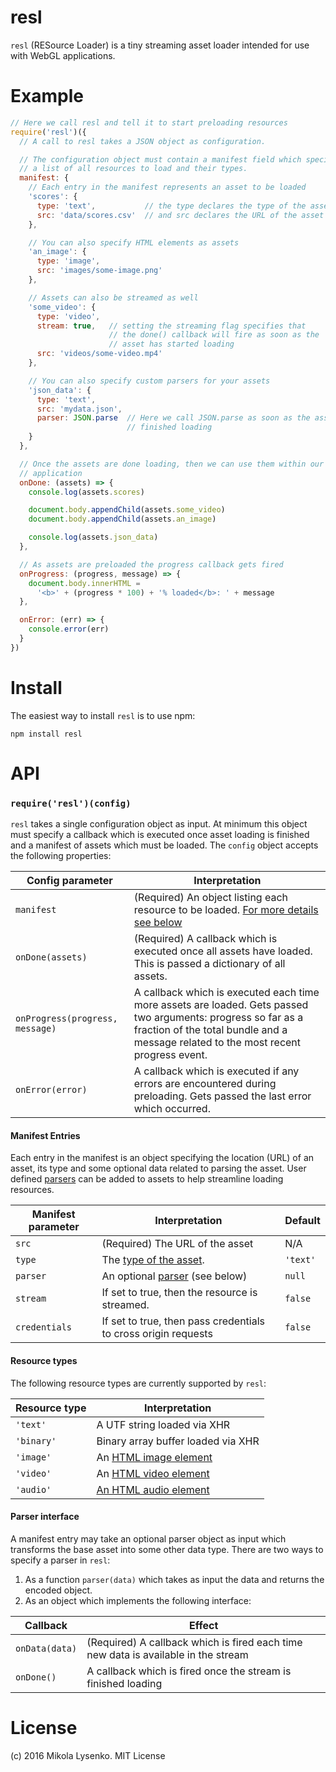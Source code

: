 resl
====
`resl` (RESource Loader) is a tiny streaming asset loader intended for use with WebGL applications.

# Example

```javascript
// Here we call resl and tell it to start preloading resources
require('resl')({
  // A call to resl takes a JSON object as configuration.

  // The configuration object must contain a manifest field which specifies
  // a list of all resources to load and their types.
  manifest: {
    // Each entry in the manifest represents an asset to be loaded
    'scores': {
      type: 'text',           // the type declares the type of the asset
      src: 'data/scores.csv'  // and src declares the URL of the asset
    },

    // You can also specify HTML elements as assets
    'an_image': {
      type: 'image',
      src: 'images/some-image.png'
    },

    // Assets can also be streamed as well
    'some_video': {
      type: 'video',
      stream: true,   // setting the streaming flag specifies that
                      // the done() callback will fire as soon as the
                      // asset has started loading
      src: 'videos/some-video.mp4'
    },

    // You can also specify custom parsers for your assets
    'json_data': {
      type: 'text',
      src: 'mydata.json',
      parser: JSON.parse  // Here we call JSON.parse as soon as the asset has
                          // finished loading
    }
  },

  // Once the assets are done loading, then we can use them within our
  // application
  onDone: (assets) => {
    console.log(assets.scores)

    document.body.appendChild(assets.some_video)
    document.body.appendChild(assets.an_image)

    console.log(assets.json_data)
  },

  // As assets are preloaded the progress callback gets fired
  onProgress: (progress, message) => {
    document.body.innerHTML =
      '<b>' + (progress * 100) + '% loaded</b>: ' + message
  },

  onError: (err) => {
    console.error(err)
  }
})
```

# Install
The easiest way to install `resl` is to use npm:

```
npm install resl
```

# API

### `require('resl')(config)`
`resl` takes a single configuration object as input.  At minimum this object must specify a callback which is executed once asset loading is finished and a manifest of assets which must be loaded.  The `config` object accepts the following properties:

| Config parameter | Interpretation |
|------------------|----------------|
| `manifest` | (Required) An object listing each resource to be loaded. [For more details see below](#manifest-entries) |
| `onDone(assets)` | (Required) A callback which is executed once all assets have loaded.  This is passed a dictionary of all assets. |
| `onProgress(progress, message)` | A callback which is executed each time more assets are loaded.  Gets passed two arguments: progress so far as a fraction of the total bundle and a message related to the most recent progress event. |
| `onError(error)` | A callback which is executed if any errors are encountered during preloading.  Gets passed the last error which occurred. |

#### Manifest Entries
Each entry in the manifest is an object specifying the location (URL) of an asset, its type and some optional data related to parsing the asset.  User defined [parsers](#parser-interface) can be added to assets to help streamline loading resources.  

| Manifest parameter | Interpretation | Default |
|--------------------|----------------|---------|
| `src` | (Required) The URL of the asset | N/A |
| `type` | The [type of the asset](#resource-types). | `'text'` |
| `parser` | An optional [parser](#parser-interface) (see below) | `null` |
| `stream` | If set to true, then the resource is streamed. | `false` |
| `credentials` | If set to true, then pass credentials to cross origin requests | `false` |

#### Resource types
The following resource types are currently supported by `resl`:

| Resource type | Interpretation |
|---------------|----------------|
| `'text'` | A UTF string loaded via XHR |
| `'binary'` | Binary array buffer loaded via XHR |
| `'image'` | An [HTML image element](https://developer.mozilla.org/en-US/docs/Web/HTML/Element/img) |
| `'video'` | An [HTML video element](https://developer.mozilla.org/en-US/docs/Web/HTML/Element/video) |
| `'audio'` | [An HTML audio element](https://developer.mozilla.org/en-US/docs/Web/HTML/Element/audio) |

#### Parser interface
A manifest entry may take an optional parser object as input which transforms the base asset into some other data type.  There are two ways to specify a parser in `resl`:

1. As a function `parser(data)` which takes as input the data and returns the encoded object.
1. As an object which implements the following interface:

| Callback | Effect |
|----------|--------|
| `onData(data)` | (Required) A callback which is fired each time new data is available in the stream |
| `onDone()` | A callback which is fired once the stream is finished loading |

# License
(c) 2016 Mikola Lysenko. MIT License
